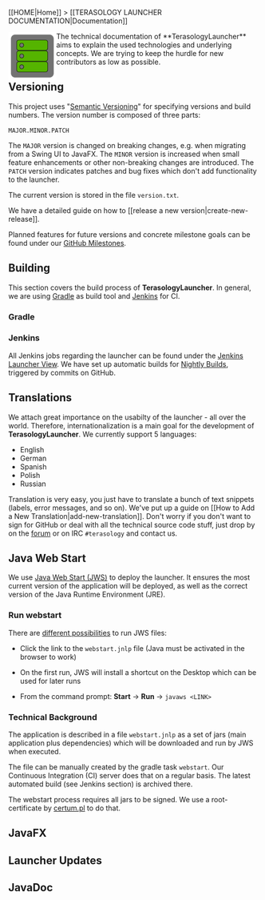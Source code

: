 [[HOME|Home]] > [[TERASOLOGY LAUNCHER DOCUMENTATION|Documentation]]

<img align="left" width="96px" src="images/documentation.png"/>
The technical documentation of **TerasologyLauncher** aims to explain the used technologies and underlying concepts. We 
are trying to keep the hurdle for new contributors as low as possible.

Versioning
----------
This project uses "[Semantic Versioning][SemVer]" for specifying versions and build numbers. The version number is 
composed of three parts:

~~~
MAJOR.MINOR.PATCH
~~~
The `MAJOR` version is changed on breaking changes, e.g. when migrating from a Swing UI to JavaFX. The `MINOR` version
is increased when small feature enhancements or other non-breaking changes are introduced. The `PATCH` version indicates 
 patches and bug fixes which don't add functionality to the launcher. 
 
The current version is stored in the file `version.txt`.

We have a detailed guide on how to [[release a new version|create-new-release]]. 

Planned features for future versions and concrete milestone goals can be found under our [GitHub Milestones](https://github.com/MovingBlocks/TerasologyLauncher/milestones).

Building
--------
This section covers the build process of **TerasologyLauncher**. In general, we are using [Gradle](gradle.org) as build 
tool and [Jenkins](jenkins-ci.org) for CI.

### Gradle

### Jenkins
All Jenkins jobs regarding the launcher can be found under the [Jenkins Launcher View](http://jenkins.terasology.org/view/Launcher/).
We have set up automatic builds for [Nightly Builds](http://jenkins.terasology.org/view/Launcher/job/TerasologyLauncherNightly/), triggered by commits on GitHub.

Translations
------------
We attach great importance on the usabilty of the launcher - all over the world. Therefore, internationalization is a 
main goal for the development of **TerasologyLauncher**. We currently support 5 languages:
 
 - English
 - German
 - Spanish
 - Polish
 - Russian

Translation is very easy, you just have to translate a bunch of text snippets (labels, error messages, and so on). We've 
put up a guide on [[How to Add a New Translation|add-new-translation]]. Don't worry if you don't want to sign for GitHub
or deal with all the technical source code stuff, just drop by on the [forum](forum.terasology.org) or on IRC `#terasology` 
and contact us. 

Java Web Start
--------------
We use [Java Web Start (JWS)](http://www.oracle.com/technetwork/java/javase/javawebstart/index.html) to deploy the launcher. It ensures the most current version of the application will be deployed, as well as the correct version of the Java Runtime Environment (JRE).

### Run webstart

There are [different possibilities](http://www.java.com/en/download/faq/java_webstart.xml) to run JWS files:

* Click the link to the `webstart.jnlp` file (Java must be activated in the browser to work)

* On the first run, JWS will install a shortcut on the Desktop which can be used for later runs

* From the command prompt: **Start** -> **Run** -> `javaws <LINK>` 

### Technical Background

The application is described in a file `webstart.jnlp` as a set of jars (main application plus dependencies) which will be downloaded and run by JWS when executed.

The file can be manually created by the gradle task `webstart`. Our Continuous Integration (CI) server does that on a regular basis. The latest automated build (see Jenkins section) is archived there.

The webstart process requires all jars to be signed. We use a root-certificate by [certum.pl](http://certum.pl) to do that.

JavaFX
------

Launcher Updates
----------------

JavaDoc
-------


[SemVer]: http://semver.org/ "SemVer"